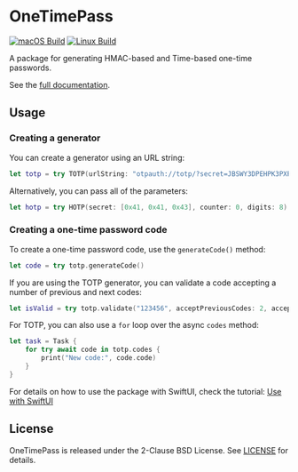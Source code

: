 # OneTimePass

[![macOS Build](https://github.com/pambrozy/OneTimePass/actions/workflows/macos.yaml/badge.svg)](https://github.com/pambrozy/OneTimePass/actions/workflows/macos.yaml)
[![Linux Build](https://github.com/pambrozy/OneTimePass/actions/workflows/linux.yaml/badge.svg)](https://github.com/pambrozy/OneTimePass/actions/workflows/linux.yaml)

A package for generating HMAC-based and Time-based one-time passwords.

See the [full documentation](https://pambrozy.github.io/OneTimePass/documentation/onetimepass/).

## Usage

### Creating a generator
You can create a generator using an URL string:
```swift
let totp = try TOTP(urlString: "otpauth://totp/?secret=JBSWY3DPEHPK3PXP")
```

Alternatively, you can pass all of the parameters:
```swift
let hotp = try HOTP(secret: [0x41, 0x41, 0x43], counter: 0, digits: 8)
```

### Creating a one-time password code
To create a one-time password code, use the `generateCode()` method:
```swift
let code = try totp.generateCode()
```

If you are using the TOTP generator, you can validate a code accepting a number of previous and next codes:
```swift
let isValid = try totp.validate("123456", acceptPreviousCodes: 2, acceptNextCodes: 1)
```

For TOTP, you can also use a `for` loop over the async `codes` method:
```swift
let task = Task {
    for try await code in totp.codes {
        print("New code:", code.code)
    }
}
```

For details on how to use the package with SwiftUI, check the tutorial:
[Use with SwiftUI](https://pambrozy.github.io/OneTimePass/tutorials/onetimepass/use-with-swiftui)


## License
OneTimePass is released under the 2-Clause BSD License. See [LICENSE](LICENSE) for details.
